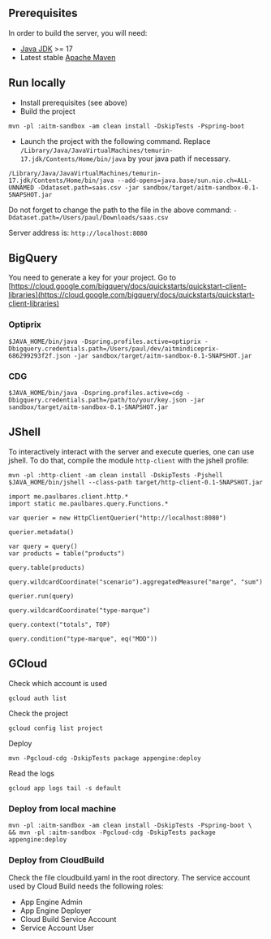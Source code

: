 ## Prerequisites

In order to build the server, you will need:
- [Java JDK](https://www.oracle.com/java/) >= 17
- Latest stable [Apache Maven](http://maven.apache.org/)

## Run locally

- Install prerequisites (see above)
- Build the project
```
mvn -pl :aitm-sandbox -am clean install -DskipTests -Pspring-boot
```
- Launch the project with the following command. Replace `/Library/Java/JavaVirtualMachines/temurin-17.jdk/Contents/Home/bin/java` 
by your java path if necessary. 
```
/Library/Java/JavaVirtualMachines/temurin-17.jdk/Contents/Home/bin/java --add-opens=java.base/sun.nio.ch=ALL-UNNAMED -Ddataset.path=saas.csv -jar sandbox/target/aitm-sandbox-0.1-SNAPSHOT.jar
```
Do not forget to change the path to the file in the above command: `-Ddataset.path=/Users/paul/Downloads/saas.csv`

Server address is: `http://localhost:8080`

## BigQuery

You need to generate a key for your project. Go to [https://cloud.google.com/bigquery/docs/quickstarts/quickstart-client-libraries](https://cloud.google.com/bigquery/docs/quickstarts/quickstart-client-libraries)

### Optiprix
```
$JAVA_HOME/bin/java -Dspring.profiles.active=optiprix -Dbigquery.credentials.path=/Users/paul/dev/aitmindiceprix-686299293f2f.json -jar sandbox/target/aitm-sandbox-0.1-SNAPSHOT.jar
```

### CDG
```
$JAVA_HOME/bin/java -Dspring.profiles.active=cdg -Dbigquery.credentials.path=/path/to/your/key.json -jar sandbox/target/aitm-sandbox-0.1-SNAPSHOT.jar
```

## JShell

To interactively interact with the server and execute queries, one can use jshell. To do that, compile the module 
`http-client` with the jshell profile:

```
mvn -pl :http-client -am clean install -DskipTests -Pjshell
$JAVA_HOME/bin/jshell --class-path target/http-client-0.1-SNAPSHOT.jar
```

```jshelllanguage
import me.paulbares.client.http.*
import static me.paulbares.query.Functions.*

var querier = new HttpClientQuerier("http://localhost:8080")

querier.metadata()

var query = query()
var products = table("products")

query.table(products)

query.wildcardCoordinate("scenario").aggregatedMeasure("marge", "sum")

querier.run(query)

query.wildcardCoordinate("type-marque")

query.context("totals", TOP)

query.condition("type-marque", eq("MDD"))
```

## GCloud

Check which account is used
```
gcloud auth list
```

Check the project
```
gcloud config list project
```

Deploy
```
mvn -Pgcloud-cdg -DskipTests package appengine:deploy
```

Read the logs
```
gcloud app logs tail -s default
```

### Deploy from local machine

```
mvn -pl :aitm-sandbox -am clean install -DskipTests -Pspring-boot \
&& mvn -pl :aitm-sandbox -Pgcloud-cdg -DskipTests package appengine:deploy
```

### Deploy from CloudBuild

Check the file cloudbuild.yaml in the root directory. The service account used by Cloud Build needs the following roles:
- App Engine Admin
- App Engine Deployer
- Cloud Build Service Account
- Service Account User 
